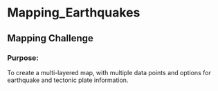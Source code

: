 # Mapping_Earthquakes
## Mapping Challenge
### Purpose:
To create a multi-layered map, with multiple data points and options for earthquake and tectonic plate information.
